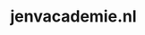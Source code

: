 ---
layout: post
title:  "jenvacademie.nl"
internal_url:  "/data/jenvacademie.nl.html"
categories: dutchgov
---